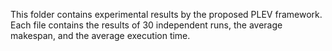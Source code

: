 This folder contains experimental results by the proposed PLEV framework.
Each file contains the results of 30 independent runs, the average makespan, and the average execution time.
